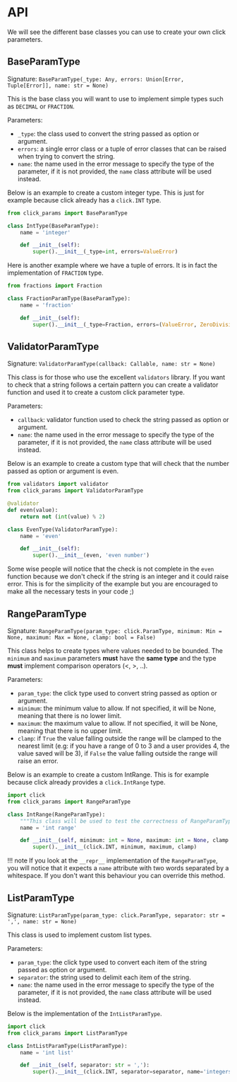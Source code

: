 # API

We will see the different base classes you can use to create your own click parameters.

## BaseParamType

Signature: `BaseParamType(_type: Any, errors: Union[Error, Tuple[Error]], name: str = None)`

This is the base class you will want to use to implement simple types such as `DECIMAL` or `FRACTION`.

Parameters:

- `_type`: the class used to convert the string passed as option or argument.
- `errors`: a single error class or a tuple of error classes that can be raised when trying to convert the string.
- `name`: the name used in the error message to specify the type of the parameter, if it is not provided, the `name`
class attribute will be used instead.

Below is an example to create a custom integer type. This is just for example because click already has a `click.INT`
type.

````python
from click_params import BaseParamType

class IntType(BaseParamType):
    name = 'integer'

    def __init__(self):
        super().__init__(_type=int, errors=ValueError)
````

Here is another example where we have a tuple of errors. It is in fact the implementation of `FRACTION` type.

````python
from fractions import Fraction

class FractionParamType(BaseParamType):
    name = 'fraction'

    def __init__(self):
        super().__init__(_type=Fraction, errors=(ValueError, ZeroDivisionError))
````

## ValidatorParamType

Signature: `ValidatorParamType(callback: Callable, name: str = None)`

This class is for those who use the excellent `validators` library. If you want to check that a string follows a certain
pattern you can create a validator function and used it to create a custom click parameter type.

Parameters:

- `callback`: validator function used to check the string passed as option or argument.
- `name`: the name used in the error message to specify the type of the parameter, if it is not provided, the `name`
class attribute will be used instead.

Below is an example to create a custom type that will check that the number passed as option or argument is even.

````python
from validators import validator
from click_params import ValidatorParamType

@validator
def even(value):
    return not (int(value) % 2)

class EvenType(ValidatorParamType):
    name = 'even'

    def __init__(self):
        super().__init__(even, 'even number')
````

Some wise people will notice that the check is not complete in the `even` function because we don't check if the string
is an integer and it could raise error. This is for the simplicity of the example but you are encouraged to make all
the necessary tests in your code ;)

## RangeParamType

Signature: `RangeParamType(param_type: click.ParamType, minimum: Min = None, maximum: Max = None, clamp: bool = False)`

This class helps to create types where values needed to be bounded. The `minimum` and `maximum` parameters **must** have 
the **same type** and the type **must** implement comparison operators (<, >, ..).

Parameters:

- `param_type`: the click type used to convert string passed as option or argument.
- `minimum`: the minimum value to allow. If not specified, it will be None, meaning that there is no lower limit.
- `maximum`: the maximum value to allow. If not specified, it will be None, meaning that there is no upper limit.
- `clamp`: if `True` the value falling outside the range will be clamped to the nearest limit (e.g: if you have a range
of 0 to 3 and a user provides 4, the value saved will be 3), if `False` the value falling outside the range will raise
an error.

Below is an example to create a custom IntRange. This is for example because click already provides a `click.IntRange`
type.

````python
import click
from click_params import RangeParamType

class IntRange(RangeParamType):
    """This class will be used to test the correctness of RangeParamType"""
    name = 'int range'

    def __init__(self, minimum: int = None, maximum: int = None, clamp: bool = False):
        super().__init__(click.INT, minimum, maximum, clamp)
````

!!! note
    If you look at the `__repr__` implementation of the `RangeParamType`, you will notice that it expects a `name` 
    attribute with two words separated by a whitespace. If you don't want this behaviour you can override this method.

## ListParamType

Signature: `ListParamType(param_type: click.ParamType, separator: str = ',', name: str = None)`

This class is used to implement custom list types.

Parameters:

- `param_type`: the click type used to convert each item of the string passed as option or argument.
- `separator`: the string used to delimit each item of the string.
- `name`: the name used in the error message to specify the type of the parameter, if it is not provided, the `name`
class attribute will be used instead.

Below is the implementation of the `IntListParamType`.

````python
import click
from click_params import ListParamType

class IntListParamType(ListParamType):
    name = 'int list'

    def __init__(self, separator: str = ','):
        super().__init__(click.INT, separator=separator, name='integers')
````